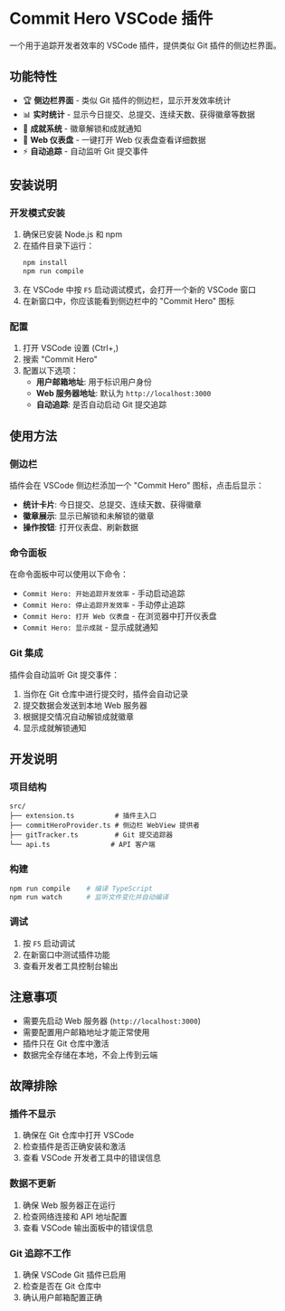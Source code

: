 # Commit Hero VSCode 插件

一个用于追踪开发者效率的 VSCode 插件，提供类似 Git 插件的侧边栏界面。

## 功能特性

- 🏆 **侧边栏界面** - 类似 Git 插件的侧边栏，显示开发效率统计
- 📊 **实时统计** - 显示今日提交、总提交、连续天数、获得徽章等数据
- 🎯 **成就系统** - 徽章解锁和成就通知
- 🔗 **Web 仪表盘** - 一键打开 Web 仪表盘查看详细数据
- ⚡ **自动追踪** - 自动监听 Git 提交事件

## 安装说明

### 开发模式安装

1. 确保已安装 Node.js 和 npm
2. 在插件目录下运行：
   ```bash
   npm install
   npm run compile
   ```
3. 在 VSCode 中按 `F5` 启动调试模式，会打开一个新的 VSCode 窗口
4. 在新窗口中，你应该能看到侧边栏中的 "Commit Hero" 图标

### 配置

1. 打开 VSCode 设置 (Ctrl+,)
2. 搜索 "Commit Hero"
3. 配置以下选项：
   - **用户邮箱地址**: 用于标识用户身份
   - **Web 服务器地址**: 默认为 `http://localhost:3000`
   - **自动追踪**: 是否自动启动 Git 提交追踪

## 使用方法

### 侧边栏

插件会在 VSCode 侧边栏添加一个 "Commit Hero" 图标，点击后显示：

- **统计卡片**: 今日提交、总提交、连续天数、获得徽章
- **徽章展示**: 显示已解锁和未解锁的徽章
- **操作按钮**: 打开仪表盘、刷新数据

### 命令面板

在命令面板中可以使用以下命令：

- `Commit Hero: 开始追踪开发效率` - 手动启动追踪
- `Commit Hero: 停止追踪开发效率` - 手动停止追踪
- `Commit Hero: 打开 Web 仪表盘` - 在浏览器中打开仪表盘
- `Commit Hero: 显示成就` - 显示成就通知

### Git 集成

插件会自动监听 Git 提交事件：

1. 当你在 Git 仓库中进行提交时，插件会自动记录
2. 提交数据会发送到本地 Web 服务器
3. 根据提交情况自动解锁成就徽章
4. 显示成就解锁通知

## 开发说明

### 项目结构

```
src/
├── extension.ts          # 插件主入口
├── commitHeroProvider.ts # 侧边栏 WebView 提供者
├── gitTracker.ts         # Git 提交追踪器
└── api.ts               # API 客户端
```

### 构建

```bash
npm run compile    # 编译 TypeScript
npm run watch      # 监听文件变化并自动编译
```

### 调试

1. 按 `F5` 启动调试
2. 在新窗口中测试插件功能
3. 查看开发者工具控制台输出

## 注意事项

- 需要先启动 Web 服务器 (`http://localhost:3000`)
- 需要配置用户邮箱地址才能正常使用
- 插件只在 Git 仓库中激活
- 数据完全存储在本地，不会上传到云端

## 故障排除

### 插件不显示

1. 确保在 Git 仓库中打开 VSCode
2. 检查插件是否正确安装和激活
3. 查看 VSCode 开发者工具中的错误信息

### 数据不更新

1. 确保 Web 服务器正在运行
2. 检查网络连接和 API 地址配置
3. 查看 VSCode 输出面板中的错误信息

### Git 追踪不工作

1. 确保 VSCode Git 插件已启用
2. 检查是否在 Git 仓库中
3. 确认用户邮箱配置正确
